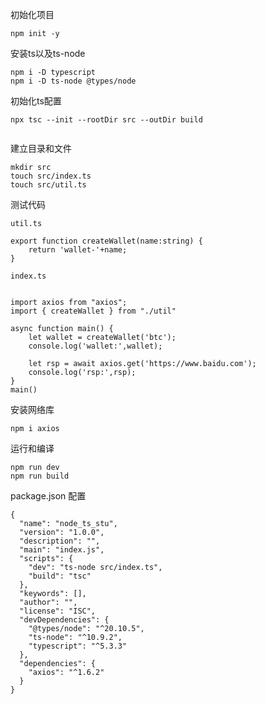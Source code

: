 初始化项目
```
npm init -y
```

安装ts以及ts-node
```
npm i -D typescript
npm i -D ts-node @types/node

```


初始化ts配置
```
npx tsc --init --rootDir src --outDir build


```

建立目录和文件
```
mkdir src
touch src/index.ts
touch src/util.ts
```
测试代码

`util.ts`
```
export function createWallet(name:string) {
    return 'wallet-'+name;
}

```
`index.ts`
```

import axios from "axios";
import { createWallet } from "./util"

async function main() {
    let wallet = createWallet('btc');
    console.log('wallet:',wallet);

    let rsp = await axios.get('https://www.baidu.com');
    console.log('rsp:',rsp);
}
main()

```

安装网络库
```
npm i axios 
```


运行和编译
```
npm run dev
npm run build
```

package.json 配置
```
{
  "name": "node_ts_stu",
  "version": "1.0.0",
  "description": "",
  "main": "index.js",
  "scripts": {
    "dev": "ts-node src/index.ts",
    "build": "tsc"
  },
  "keywords": [],
  "author": "",
  "license": "ISC",
  "devDependencies": {
    "@types/node": "^20.10.5",
    "ts-node": "^10.9.2",
    "typescript": "^5.3.3"
  },
  "dependencies": {
    "axios": "^1.6.2"
  }
}

```
